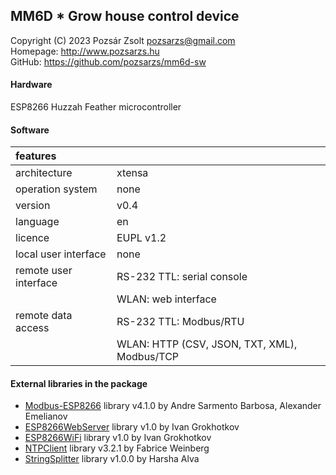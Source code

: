 ## MM6D * Grow house control device
Copyright (C) 2023 Pozsár Zsolt <pozsarzs@gmail.com>  
Homepage: <http://www.pozsarzs.hu>  
GitHub: <https://github.com/pozsarzs/mm6d-sw>

#### Hardware
ESP8266 Huzzah Feather microcontroller

#### Software
|features              |                                             |
|:---------------------|---------------------------------------------|
|architecture          |xtensa                                       |
|operation system      |none                                         |
|version               |v0.4                                         |
|language              |en                                           |
|licence               |EUPL v1.2                                    |
|local user interface  |none                                         |
|remote user interface |RS-232 TTL: serial console                   |
|                      |WLAN: web interface                          |
|remote data access    |RS-232 TTL: Modbus/RTU                       |
|                      |WLAN: HTTP (CSV, JSON, TXT, XML), Modbus/TCP |

#### External libraries in the package
 - [Modbus-ESP8266](https://github.com/emelianov/modbus-esp8266) library v4.1.0 by Andre Sarmento Barbosa, Alexander Emelianov
 - [ESP8266WebServer](https://github.com/esp8266/Arduino) library v1.0 by Ivan Grokhotkov
 - [ESP8266WiFi](https://github.com/esp8266/Arduino) library v1.0 by Ivan Grokhotkov
 - [NTPClient](https://github.com/arduino-libraries/NTPClient) library v3.2.1 by Fabrice Weinberg
 - [StringSplitter](https://github.com/aharshac/StringSplitter) library v1.0.0 by Harsha Alva
